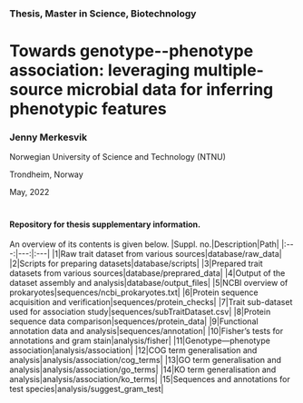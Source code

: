 ### Thesis, Master in Science, Biotechnology
# Towards genotype--phenotype association: leveraging multiple-source microbial data for inferring phenotypic features
### Jenny Merkesvik
Norwegian University of Science and Technology (NTNU)

Trondheim, Norway

May, 2022
#
#### Repository for thesis supplementary information.
An overview of its contents is given below.
|Suppl. no.|Description|Path|
|:---:|---:|:---|
|1|Raw trait dataset from various sources|database/raw_data|
|2|Scripts for preparing datasets|database/scripts|
|3|Prepared trait datasets from various sources|database/preprared_data|
|4|Output of the dataset assembly and analysis|database/output_files|
|5|NCBI overview of prokaryotes|sequences/ncbi_prokaryotes.txt|
|6|Protein sequence acquisition and verification|sequences/protein_checks|
|7|Trait sub-dataset used for association study|sequences/subTraitDataset.csv|
|8|Protein sequence data comparison|sequences/protein_data|
|9|Functional annotation data and analysis|sequences/annotation|
|10|Fisher’s tests for annotations and gram stain|analysis/fisher|
|11|Genotype—phenotype association|analysis/association|
|12|COG term generalisation and analysis|analysis/association/cog_terms|
|13|GO term generalisation and analysis|analysis/association/go_terms|
|14|KO term generalisation and analysis|analysis/association/ko_terms|
|15|Sequences and annotations for test species|analysis/suggest_gram_test|



